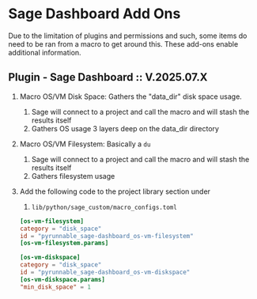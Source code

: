 # Sage Dashboard Add Ons

Due to the limitation of plugins and permissions and such, some items do need to be ran from a macro to get around this. These add-ons enable additional information.

## Plugin - Sage Dashboard :: V.2025.07.X

1. Macro OS/VM Disk Space: Gathers the "data_dir" disk space usage.
    1. Sage will connect to a project and call the macro and will stash the results itself
    1. Gathers OS usage 3 layers deep on the data_dir directory
1. Macro OS/VM Filesystem: Basically a `du`
    1. Sage will connect to a project and call the macro and will stash the results itself
    1. Gathers filesystem usage
1. Add the following code to the project library section under
    1. `lib/python/sage_custom/macro_configs.toml`

    ```toml
    [os-vm-filesystem]
    category = "disk_space"
    id = "pyrunnable_sage-dashboard_os-vm-filesystem"
    [os-vm-filesystem.params]

    [os-vm-diskspace]
    category = "disk_space"
    id = "pyrunnable_sage-dashboard_os-vm-diskspace"
    [os-vm-diskspace.params]
    "min_disk_space" = 1
    ```
